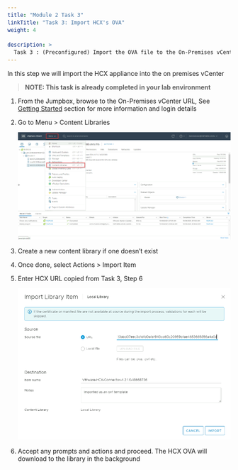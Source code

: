 ```yaml
---
title: "Module 2 Task 3"
linkTitle: "Task 3: Import HCX's OVA"
weight: 4

description: >
  Task 3 : (Preconfigured) Import the OVA file to the On-Premises vCenter
---
```


In this step we will import the HCX appliance into the on premises vCenter

>**NOTE: This task is already completed in your lab environment**

1.  From the Jumpbox, browse to the On-Premises vCenter URL, See [Getting
    Started](getting-started#on-premises-vmware-lab-environment) section for more information and login
    details

2.  Go to Menu \> Content Libraries

    ![](f0521b4c3bb4b3a7207f9b24e01a2620.png)

3.  Create a new content library if one doesn’t exist

4.  Once done, select Actions \> Import Item

5.  Enter HCX URL copied from Task 3, Step 6

    ![](aa0df7163b5265bbb9b5dffe036f1797.png)

6.  Accept any prompts and actions and proceed. The HCX OVA will download to the
    library in the background

